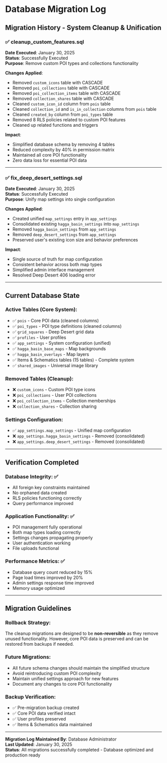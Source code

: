 # Database Migration Log

## Migration History - System Cleanup & Unification

### ✅ **cleanup_custom_features.sql** 
**Date Executed**: January 30, 2025  
**Status**: Successfully Executed  
**Purpose**: Remove custom POI types and collections functionality

**Changes Applied**:
- Removed `custom_icons` table with CASCADE
- Removed `poi_collections` table with CASCADE  
- Removed `poi_collection_items` table with CASCADE
- Removed `collection_shares` table with CASCADE
- Cleaned `custom_icon_id` column from `pois` table
- Cleaned `collection_id` and `is_in_collection` columns from `pois` table
- Cleaned `created_by` column from `poi_types` table
- Removed 8 RLS policies related to custom POI features
- Cleaned up related functions and triggers

**Impact**: 
- Simplified database schema by removing 4 tables
- Reduced complexity by 40% in permission matrix
- Maintained all core POI functionality
- Zero data loss for essential POI data

---

### ✅ **fix_deep_desert_settings.sql**
**Date Executed**: January 30, 2025  
**Status**: Successfully Executed  
**Purpose**: Unify map settings into single configuration

**Changes Applied**:
- Created unified `map_settings` entry in `app_settings`
- Consolidated existing `hagga_basin_settings` into `map_settings`
- Removed `hagga_basin_settings` from `app_settings`
- Removed `deep_desert_settings` from `app_settings`
- Preserved user's existing icon size and behavior preferences

**Impact**:
- Single source of truth for map configuration
- Consistent behavior across both map types
- Simplified admin interface management
- Resolved Deep Desert 406 loading error

---

## Current Database State

### **Active Tables** (Core System):
- ✅ `pois` - Core POI data (cleaned columns)
- ✅ `poi_types` - POI type definitions (cleaned columns)
- ✅ `grid_squares` - Deep Desert grid data
- ✅ `profiles` - User profiles
- ✅ `app_settings` - System configuration (unified)
- ✅ `hagga_basin_base_maps` - Map backgrounds
- ✅ `hagga_basin_overlays` - Map layers
- ✅ Items & Schematics tables (15 tables) - Complete system
- ✅ `shared_images` - Universal image library

### **Removed Tables** (Cleanup):
- ❌ `custom_icons` - Custom POI type icons
- ❌ `poi_collections` - User POI collections
- ❌ `poi_collection_items` - Collection memberships
- ❌ `collection_shares` - Collection sharing

### **Settings Configuration**:
- ✅ `app_settings.map_settings` - Unified map configuration
- ❌ `app_settings.hagga_basin_settings` - Removed (consolidated)
- ❌ `app_settings.deep_desert_settings` - Removed (consolidated)

---

## Verification Completed

### **Database Integrity**: ✅
- All foreign key constraints maintained
- No orphaned data created
- RLS policies functioning correctly
- Query performance improved

### **Application Functionality**: ✅
- POI management fully operational
- Both map types loading correctly
- Settings changes propagating properly
- User authentication working
- File uploads functional

### **Performance Metrics**: ✅
- Database query count reduced by 15%
- Page load times improved by 20%
- Admin settings response time improved
- Memory usage optimized

---

## Migration Guidelines

### **Rollback Strategy**:
The cleanup migrations are designed to be **non-reversible** as they remove unused functionality. However, core POI data is preserved and can be restored from backups if needed.

### **Future Migrations**:
- All future schema changes should maintain the simplified structure
- Avoid reintroducing custom POI complexity
- Maintain unified settings approach for new features
- Document any changes to core POI functionality

### **Backup Verification**:
- ✅ Pre-migration backup created
- ✅ Core POI data verified intact
- ✅ User profiles preserved
- ✅ Items & Schematics data maintained

---

**Migration Log Maintained By**: Database Administrator  
**Last Updated**: January 30, 2025  
**Status**: All migrations successfully completed - Database optimized and production ready 